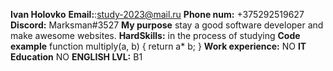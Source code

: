 **Ivan Holovko**
**Email:**:study-2023@mail.ru 
**Phone num:** +375292519627 
**Discord:** Marksman#3527
**My purpose** stay a good software developer and make awesome websites.
**HardSkills:** in the process of studying
**Code example**
function multiply(a, b) {
  return a* b;
}
**Work experience:** NO
**IT Education**  NO
**ENGLISH LVL:** B1
